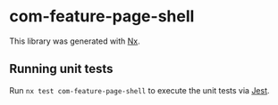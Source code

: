 # com-feature-page-shell

This library was generated with [Nx](https://nx.dev).

## Running unit tests

Run `nx test com-feature-page-shell` to execute the unit tests via [Jest](https://jestjs.io).
